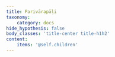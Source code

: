 ```yaml
---
title: Parivārapāḷi
taxonomy:
    category: docs
hide_hypothesis: false
body_classes: 'title-center title-h1h2'
content:
    items: '@self.children'
---
```


